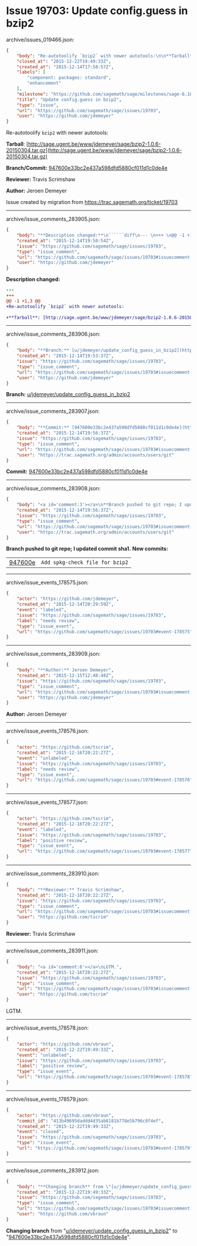 # Issue 19703: Update config.guess in bzip2

archive/issues_019466.json:
```json
{
    "body": "Re-autotoolify `bzip2` with newer autotools:\n\n**Tarball**: [http://sage.ugent.be/www/jdemeyer/sage/bzip2-1.0.6-20150304.tar.gz](http://sage.ugent.be/www/jdemeyer/sage/bzip2-1.0.6-20150304.tar.gz)\n\n**Branch/Commit:** [947600e33bc2e437a598dfd5880cf011d1c0de4e](https://github.com/sagemath/sagetrac-mirror/commit/947600e33bc2e437a598dfd5880cf011d1c0de4e)\n\n**Reviewer:** Travis Scrimshaw\n\n**Author:** Jeroen Demeyer\n\nIssue created by migration from https://trac.sagemath.org/ticket/19703\n\n",
    "closed_at": "2015-12-22T19:49:33Z",
    "created_at": "2015-12-14T17:58:57Z",
    "labels": [
        "component: packages: standard",
        "enhancement"
    ],
    "milestone": "https://github.com/sagemath/sage/milestones/sage-6.10",
    "title": "Update config.guess in bzip2",
    "type": "issue",
    "url": "https://github.com/sagemath/sage/issues/19703",
    "user": "https://github.com/jdemeyer"
}
```
Re-autotoolify `bzip2` with newer autotools:

**Tarball**: [http://sage.ugent.be/www/jdemeyer/sage/bzip2-1.0.6-20150304.tar.gz](http://sage.ugent.be/www/jdemeyer/sage/bzip2-1.0.6-20150304.tar.gz)

**Branch/Commit:** [947600e33bc2e437a598dfd5880cf011d1c0de4e](https://github.com/sagemath/sagetrac-mirror/commit/947600e33bc2e437a598dfd5880cf011d1c0de4e)

**Reviewer:** Travis Scrimshaw

**Author:** Jeroen Demeyer

Issue created by migration from https://trac.sagemath.org/ticket/19703





---

archive/issue_comments_283905.json:
```json
{
    "body": "**Description changed:**\n``````diff\n--- \n+++ \n@@ -1 +1,3 @@\n+Re-autotoolify `bzip2` with newer autotools:\n \n+**Tarball**: [http://sage.ugent.be/www/jdemeyer/sage/bzip2-1.0.6-20150304.tar.gz](http://sage.ugent.be/www/jdemeyer/sage/bzip2-1.0.6-20150304.tar.gz)\n``````\n",
    "created_at": "2015-12-14T19:50:54Z",
    "issue": "https://github.com/sagemath/sage/issues/19703",
    "type": "issue_comment",
    "url": "https://github.com/sagemath/sage/issues/19703#issuecomment-283905",
    "user": "https://github.com/jdemeyer"
}
```

**Description changed:**
``````diff
--- 
+++ 
@@ -1 +1,3 @@
+Re-autotoolify `bzip2` with newer autotools:
 
+**Tarball**: [http://sage.ugent.be/www/jdemeyer/sage/bzip2-1.0.6-20150304.tar.gz](http://sage.ugent.be/www/jdemeyer/sage/bzip2-1.0.6-20150304.tar.gz)
``````




---

archive/issue_comments_283906.json:
```json
{
    "body": "**Branch:** [u/jdemeyer/update_config_guess_in_bzip2](https://github.com/sagemath/sagetrac-mirror/tree/u/jdemeyer/update_config_guess_in_bzip2)",
    "created_at": "2015-12-14T19:53:37Z",
    "issue": "https://github.com/sagemath/sage/issues/19703",
    "type": "issue_comment",
    "url": "https://github.com/sagemath/sage/issues/19703#issuecomment-283906",
    "user": "https://github.com/jdemeyer"
}
```

**Branch:** [u/jdemeyer/update_config_guess_in_bzip2](https://github.com/sagemath/sagetrac-mirror/tree/u/jdemeyer/update_config_guess_in_bzip2)



---

archive/issue_comments_283907.json:
```json
{
    "body": "**Commit:** [947600e33bc2e437a598dfd5880cf011d1c0de4e](https://github.com/sagemath/sagetrac-mirror/commit/947600e33bc2e437a598dfd5880cf011d1c0de4e)",
    "created_at": "2015-12-14T19:56:37Z",
    "issue": "https://github.com/sagemath/sage/issues/19703",
    "type": "issue_comment",
    "url": "https://github.com/sagemath/sage/issues/19703#issuecomment-283907",
    "user": "https://trac.sagemath.org/admin/accounts/users/git"
}
```

**Commit:** [947600e33bc2e437a598dfd5880cf011d1c0de4e](https://github.com/sagemath/sagetrac-mirror/commit/947600e33bc2e437a598dfd5880cf011d1c0de4e)



---

archive/issue_comments_283908.json:
```json
{
    "body": "<a id='comment:3'></a>\n**Branch pushed to git repo; I updated commit sha1.** **New commits:**\n<table><tr><td><a href=\"https://github.com/sagemath/sagetrac-mirror/commit/947600e33bc2e437a598dfd5880cf011d1c0de4e\">947600e</a></td><td><code>Add spkg-check file for bzip2</code></td></tr></table>\n",
    "created_at": "2015-12-14T19:56:37Z",
    "issue": "https://github.com/sagemath/sage/issues/19703",
    "type": "issue_comment",
    "url": "https://github.com/sagemath/sage/issues/19703#issuecomment-283908",
    "user": "https://trac.sagemath.org/admin/accounts/users/git"
}
```

<a id='comment:3'></a>
**Branch pushed to git repo; I updated commit sha1.** **New commits:**
<table><tr><td><a href="https://github.com/sagemath/sagetrac-mirror/commit/947600e33bc2e437a598dfd5880cf011d1c0de4e">947600e</a></td><td><code>Add spkg-check file for bzip2</code></td></tr></table>




---

archive/issue_events_178575.json:
```json
{
    "actor": "https://github.com/jdemeyer",
    "created_at": "2015-12-14T20:29:59Z",
    "event": "labeled",
    "issue": "https://github.com/sagemath/sage/issues/19703",
    "label": "needs review",
    "type": "issue_event",
    "url": "https://github.com/sagemath/sage/issues/19703#event-178575"
}
```



---

archive/issue_comments_283909.json:
```json
{
    "body": "**Author:** Jeroen Demeyer",
    "created_at": "2015-12-15T12:48:48Z",
    "issue": "https://github.com/sagemath/sage/issues/19703",
    "type": "issue_comment",
    "url": "https://github.com/sagemath/sage/issues/19703#issuecomment-283909",
    "user": "https://github.com/jdemeyer"
}
```

**Author:** Jeroen Demeyer



---

archive/issue_events_178576.json:
```json
{
    "actor": "https://github.com/tscrim",
    "created_at": "2015-12-16T20:22:27Z",
    "event": "unlabeled",
    "issue": "https://github.com/sagemath/sage/issues/19703",
    "label": "needs review",
    "type": "issue_event",
    "url": "https://github.com/sagemath/sage/issues/19703#event-178576"
}
```



---

archive/issue_events_178577.json:
```json
{
    "actor": "https://github.com/tscrim",
    "created_at": "2015-12-16T20:22:27Z",
    "event": "labeled",
    "issue": "https://github.com/sagemath/sage/issues/19703",
    "label": "positive review",
    "type": "issue_event",
    "url": "https://github.com/sagemath/sage/issues/19703#event-178577"
}
```



---

archive/issue_comments_283910.json:
```json
{
    "body": "**Reviewer:** Travis Scrimshaw",
    "created_at": "2015-12-16T20:22:27Z",
    "issue": "https://github.com/sagemath/sage/issues/19703",
    "type": "issue_comment",
    "url": "https://github.com/sagemath/sage/issues/19703#issuecomment-283910",
    "user": "https://github.com/tscrim"
}
```

**Reviewer:** Travis Scrimshaw



---

archive/issue_comments_283911.json:
```json
{
    "body": "<a id='comment:6'></a>\nLGTM.",
    "created_at": "2015-12-16T20:22:27Z",
    "issue": "https://github.com/sagemath/sage/issues/19703",
    "type": "issue_comment",
    "url": "https://github.com/sagemath/sage/issues/19703#issuecomment-283911",
    "user": "https://github.com/tscrim"
}
```

<a id='comment:6'></a>
LGTM.



---

archive/issue_events_178578.json:
```json
{
    "actor": "https://github.com/vbraun",
    "created_at": "2015-12-22T19:49:33Z",
    "event": "unlabeled",
    "issue": "https://github.com/sagemath/sage/issues/19703",
    "label": "positive review",
    "type": "issue_event",
    "url": "https://github.com/sagemath/sage/issues/19703#event-178578"
}
```



---

archive/issue_events_178579.json:
```json
{
    "actor": "https://github.com/vbraun",
    "commit_id": "413b49695daddd4d35ab8181b778e5b796c8f4ef",
    "created_at": "2015-12-22T19:49:33Z",
    "event": "closed",
    "issue": "https://github.com/sagemath/sage/issues/19703",
    "type": "issue_event",
    "url": "https://github.com/sagemath/sage/issues/19703#event-178579"
}
```



---

archive/issue_comments_283912.json:
```json
{
    "body": "**Changing branch** from \"[u/jdemeyer/update_config_guess_in_bzip2](https://github.com/sagemath/sagetrac-mirror/tree/u/jdemeyer/update_config_guess_in_bzip2)\" to \"[947600e33bc2e437a598dfd5880cf011d1c0de4e](https://github.com/sagemath/sagetrac-mirror/commit/947600e33bc2e437a598dfd5880cf011d1c0de4e)\".",
    "created_at": "2015-12-22T19:49:33Z",
    "issue": "https://github.com/sagemath/sage/issues/19703",
    "type": "issue_comment",
    "url": "https://github.com/sagemath/sage/issues/19703#issuecomment-283912",
    "user": "https://github.com/vbraun"
}
```

**Changing branch** from "[u/jdemeyer/update_config_guess_in_bzip2](https://github.com/sagemath/sagetrac-mirror/tree/u/jdemeyer/update_config_guess_in_bzip2)" to "[947600e33bc2e437a598dfd5880cf011d1c0de4e](https://github.com/sagemath/sagetrac-mirror/commit/947600e33bc2e437a598dfd5880cf011d1c0de4e)".
